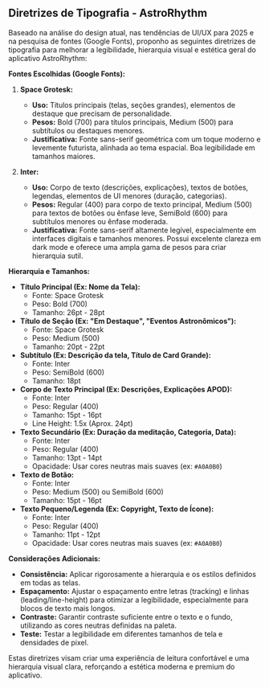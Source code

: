 ## Diretrizes de Tipografia - AstroRhythm

Baseado na análise do design atual, nas tendências de UI/UX para 2025 e na pesquisa de fontes (Google Fonts), proponho as seguintes diretrizes de tipografia para melhorar a legibilidade, hierarquia visual e estética geral do aplicativo AstroRhythm:

**Fontes Escolhidas (Google Fonts):**

1.  **Space Grotesk:**
    *   **Uso:** Títulos principais (telas, seções grandes), elementos de destaque que precisam de personalidade.
    *   **Pesos:** Bold (700) para títulos principais, Medium (500) para subtítulos ou destaques menores.
    *   **Justificativa:** Fonte sans-serif geométrica com um toque moderno e levemente futurista, alinhada ao tema espacial. Boa legibilidade em tamanhos maiores.

2.  **Inter:**
    *   **Uso:** Corpo de texto (descrições, explicações), textos de botões, legendas, elementos de UI menores (duração, categorias).
    *   **Pesos:** Regular (400) para corpo de texto principal, Medium (500) para textos de botões ou ênfase leve, SemiBold (600) para subtítulos menores ou ênfase moderada.
    *   **Justificativa:** Fonte sans-serif altamente legível, especialmente em interfaces digitais e tamanhos menores. Possui excelente clareza em dark mode e oferece uma ampla gama de pesos para criar hierarquia sutil.

**Hierarquia e Tamanhos:**

*   **Título Principal (Ex: Nome da Tela):**
    *   Fonte: Space Grotesk
    *   Peso: Bold (700)
    *   Tamanho: 26pt - 28pt
*   **Título de Seção (Ex: "Em Destaque", "Eventos Astronômicos"):**
    *   Fonte: Space Grotesk
    *   Peso: Medium (500)
    *   Tamanho: 20pt - 22pt
*   **Subtítulo (Ex: Descrição da tela, Título de Card Grande):**
    *   Fonte: Inter
    *   Peso: SemiBold (600)
    *   Tamanho: 18pt
*   **Corpo de Texto Principal (Ex: Descrições, Explicações APOD):**
    *   Fonte: Inter
    *   Peso: Regular (400)
    *   Tamanho: 15pt - 16pt
    *   Line Height: 1.5x (Aprox. 24pt)
*   **Texto Secundário (Ex: Duração da meditação, Categoria, Data):**
    *   Fonte: Inter
    *   Peso: Regular (400)
    *   Tamanho: 13pt - 14pt
    *   Opacidade: Usar cores neutras mais suaves (ex: `#A0A0B0`)
*   **Texto de Botão:**
    *   Fonte: Inter
    *   Peso: Medium (500) ou SemiBold (600)
    *   Tamanho: 15pt - 16pt
*   **Texto Pequeno/Legenda (Ex: Copyright, Texto de Ícone):**
    *   Fonte: Inter
    *   Peso: Regular (400)
    *   Tamanho: 11pt - 12pt
    *   Opacidade: Usar cores neutras mais suaves (ex: `#A0A0B0`)

**Considerações Adicionais:**

*   **Consistência:** Aplicar rigorosamente a hierarquia e os estilos definidos em todas as telas.
*   **Espaçamento:** Ajustar o espaçamento entre letras (tracking) e linhas (leading/line-height) para otimizar a legibilidade, especialmente para blocos de texto mais longos.
*   **Contraste:** Garantir contraste suficiente entre o texto e o fundo, utilizando as cores neutras definidas na paleta.
*   **Teste:** Testar a legibilidade em diferentes tamanhos de tela e densidades de pixel.

Estas diretrizes visam criar uma experiência de leitura confortável e uma hierarquia visual clara, reforçando a estética moderna e premium do aplicativo.
